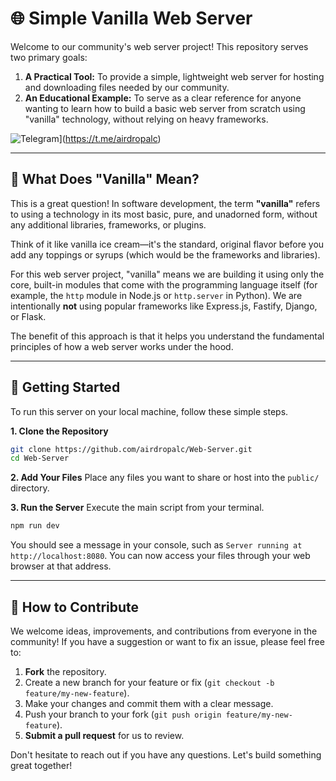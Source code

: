 # 🌐 Simple Vanilla Web Server

Welcome to our community's web server project! This repository serves two primary goals:

1.  **A Practical Tool:** To provide a simple, lightweight web server for hosting and downloading files needed by our community.
2.  **An Educational Example:** To serve as a clear reference for anyone wanting to learn how to build a basic web server from scratch using "vanilla" technology, without relying on heavy frameworks.

![Telegram](https://img.shields.io/badge/Community-Airdrop_ALC-26A5E4?style=for-the-badge&logo=telegram)](https://t.me/airdropalc)

---

## 🍦 What Does "Vanilla" Mean?

This is a great question! In software development, the term **"vanilla"** refers to using a technology in its most basic, pure, and unadorned form, without any additional libraries, frameworks, or plugins.

Think of it like vanilla ice cream—it's the standard, original flavor before you add any toppings or syrups (which would be the frameworks and libraries).

For this web server project, "vanilla" means we are building it using only the core, built-in modules that come with the programming language itself (for example, the `http` module in Node.js or `http.server` in Python). We are intentionally **not** using popular frameworks like Express.js, Fastify, Django, or Flask.

The benefit of this approach is that it helps you understand the fundamental principles of how a web server works under the hood.

---

## 🚀 Getting Started

To run this server on your local machine, follow these simple steps.

**1. Clone the Repository**
```bash
git clone https://github.com/airdropalc/Web-Server.git
cd Web-Server
```

**2. Add Your Files**
Place any files you want to share or host into the `public/` directory.

**3. Run the Server**
Execute the main script from your terminal.
```bash
npm run dev
```
You should see a message in your console, such as `Server running at http://localhost:8080`. You can now access your files through your web browser at that address.

---

## 🤝 How to Contribute

We welcome ideas, improvements, and contributions from everyone in the community! If you have a suggestion or want to fix an issue, please feel free to:

1.  **Fork** the repository.
2.  Create a new branch for your feature or fix (`git checkout -b feature/my-new-feature`).
3.  Make your changes and commit them with a clear message.
4.  Push your branch to your fork (`git push origin feature/my-new-feature`).
5.  **Submit a pull request** for us to review.

Don't hesitate to reach out if you have any questions. Let's build something great together!
